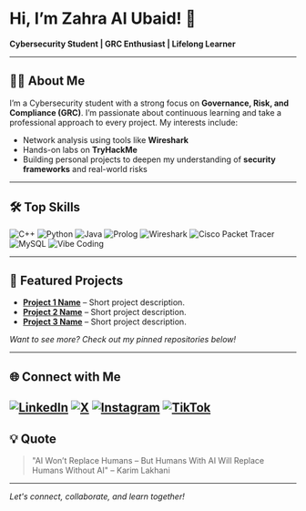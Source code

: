 # Hi, I’m Zahra Al Ubaid! 👋

**Cybersecurity Student | GRC Enthusiast | Lifelong Learner**

---

## 👩‍💻 About Me

I’m a Cybersecurity student with a strong focus on **Governance, Risk, and Compliance (GRC)**. I’m passionate about continuous learning and take a professional approach to every project. My interests include:

- Network analysis using tools like **Wireshark**
- Hands-on labs on **TryHackMe**
- Building personal projects to deepen my understanding of **security frameworks** and real-world risks

---

## 🛠️ Top Skills

![C++](https://img.shields.io/badge/C++-00599C?style=flat&logo=c%2B%2B&logoColor=white)
![Python](https://img.shields.io/badge/Python-3776AB?style=flat&logo=python&logoColor=white)
![Java](https://img.shields.io/badge/Java-007396?style=flat&logo=java&logoColor=white)
![Prolog](https://img.shields.io/badge/Prolog-E61B23?style=flat)
![Wireshark](https://img.shields.io/badge/Wireshark-1679A7?style=flat&logo=wireshark&logoColor=white)
![Cisco Packet Tracer](https://img.shields.io/badge/Cisco%20Packet%20Tracer-1BA0D7?style=flat&logo=cisco&logoColor=white)
![MySQL](https://img.shields.io/badge/MySQL-4479A1?style=flat&logo=mysql&logoColor=white)
![Vibe Coding](https://img.shields.io/badge/Vibe%20Coding-222222?style=flat)

---

## 🚀 Featured Projects

<!-- Add links to your best projects below! -->
- **[Project 1 Name](#)** – Short project description.
- **[Project 2 Name](#)** – Short project description.
- **[Project 3 Name](#)** – Short project description.

*Want to see more? Check out my pinned repositories below!*

---

## 🌐 Connect with Me

[![LinkedIn](https://img.shields.io/badge/LinkedIn-0A66C2?logo=linkedin&logoColor=white)](https://www.linkedin.com/in/zahra-al-ubaid-043944243?utm_source=share&utm_campaign=share_via&utm_content=profile&utm_medium=ios_app)
[![X](https://img.shields.io/badge/X-000000?logo=x&logoColor=white)](https://x.com/zahra_aluba?s=21)
[![Instagram](https://img.shields.io/badge/Instagram-E4405F?logo=instagram&logoColor=white)](https://www.instagram.com/cyberzecurity?igsh=djdjNDc2ajRrMzQ%3D&utm_source=qr)
[![TikTok](https://img.shields.io/badge/TikTok-010101?logo=tiktok&logoColor=white)](https://www.tiktok.com/@cyberzecurity0?_t=ZS-8xumq14Bba1&_r=1)
---

## 💡 Quote

> "AI Won’t Replace Humans – But Humans With AI Will Replace Humans Without AI" – Karim Lakhani 

---

*Let's connect, collaborate, and learn together!*
